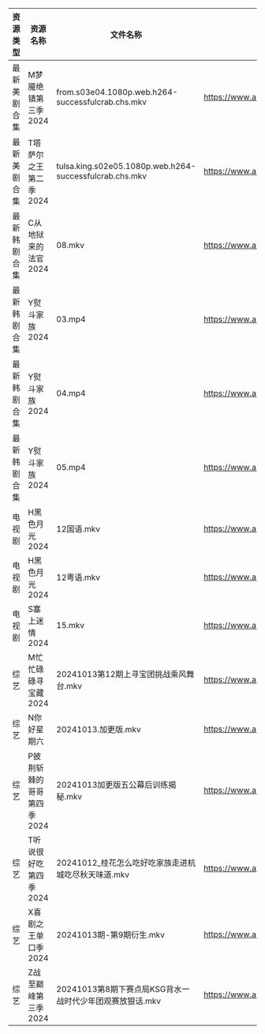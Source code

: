 | 资源类型   | 资源名称            | 文件名称                                                    | 分享链接                                 | 更新时间                |
| ------ | --------------- | ------------------------------------------------------- | ------------------------------------ | ------------------- |
| 最新美剧合集 | M梦魇绝镇第三季2024    | from.s03e04.1080p.web.h264-successfulcrab.chs.mkv       | https://www.alipan.com/s/eGcFxGtMg8K | 2024-10-13 18:05:58 |
| 最新美剧合集 | T塔萨尔之王第二季2024   | tulsa.king.s02e05.1080p.web.h264-successfulcrab.chs.mkv | https://www.alipan.com/s/wvcFbATbFwX | 2024-10-13 18:06:34 |
| 最新韩剧合集 | C从地狱来的法官2024    | 08.mkv                                                  | https://www.alipan.com/s/edr92CPHnET | 2024-10-13 00:05:19 |
| 最新韩剧合集 | Y熨斗家族2024       | 03.mp4                                                  | https://www.alipan.com/s/puj8LfqfXav | 2024-10-13 12:06:47 |
| 最新韩剧合集 | Y熨斗家族2024       | 04.mp4                                                  | https://www.alipan.com/s/puj8LfqfXav | 2024-10-13 12:06:47 |
| 最新韩剧合集 | Y熨斗家族2024       | 05.mp4                                                  | https://www.alipan.com/s/puj8LfqfXav | 2024-10-13 12:06:47 |
| 电视剧    | H黑色月光2024       | 12国语.mkv                                                | https://www.alipan.com/s/7pUm76Qoqso | 2024-10-13 14:05:35 |
| 电视剧    | H黑色月光2024       | 12粤语.mkv                                                | https://www.alipan.com/s/7pUm76Qoqso | 2024-10-13 14:05:35 |
| 电视剧    | S塞上迷情2024       | 15.mkv                                                  | https://www.alipan.com/s/hweF2uo2WDH | 2024-10-13 14:06:28 |
| 综艺     | M忙忙碌碌寻宝藏2024    | 20241013第12期上寻宝团挑战乘风舞台.mkv                              | https://www.alipan.com/s/TtfyudAgS8v | 2024-10-13 14:07:15 |
| 综艺     | N你好星期六          | 20241013.加更版.mkv                                        | https://www.alipan.com/s/V89qnjC6T3z | 2024-10-13 14:07:30 |
| 综艺     | P披荆斩棘的哥哥第四季2024 | 20241013加更版五公幕后训练揭秘.mkv                                 | https://www.alipan.com/s/94NT9iGe94e | 2024-10-13 14:07:35 |
| 综艺     | T听说很好吃第四季2024   | 20241012_桂花怎么吃好吃家族走进杭城吃尽秋天味道.mkv                        | https://www.alipan.com/s/nf8ZxzTQNmB | 2024-10-13 00:07:40 |
| 综艺     | X喜剧之王单口季2024    | 20241013期-第9期衍生.mkv                                     | https://www.alipan.com/s/6bB6eDj37Y6 | 2024-10-13 14:08:12 |
| 综艺     | Z战至巅峰第三季2024    | 20241013第8期下赛点局KSG背水一战时代少年团观赛放狠话.mkv                    | https://www.alipan.com/s/5yE689QzaiL | 2024-10-13 14:08:22 |
